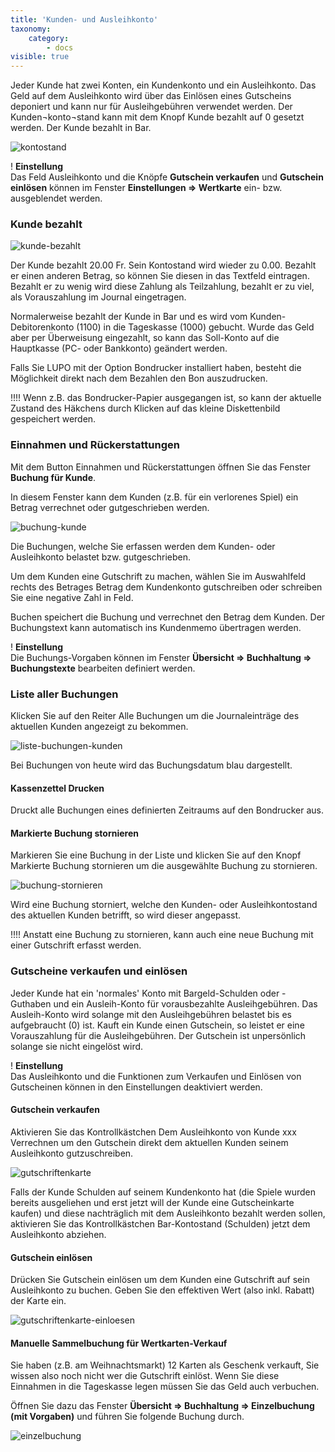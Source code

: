 ```yaml
---
title: 'Kunden- und Ausleihkonto'
taxonomy:
    category:
        - docs
visible: true
---
```


Jeder Kunde hat zwei Konten, ein Kundenkonto und ein Ausleihkonto. Das Geld auf dem Ausleihkonto wird über das Einlösen eines Gutscheins deponiert und kann nur für Ausleihgebühren verwendet werden. Der Kunden¬konto¬stand kann mit dem Knopf Kunde bezahlt auf 0 gesetzt werden. Der Kunde bezahlt in Bar.

![kontostand](../../images/kontostand.png)

! **Einstellung**  
Das Feld Ausleihkonto und die Knöpfe **Gutschein verkaufen** und **Gutschein einlösen** können im Fenster **Einstellungen => Wertkarte** ein- bzw. ausgeblendet werden.

### Kunde bezahlt

![kunde-bezahlt](../../images/kunde-bezahlt.png)

Der Kunde bezahlt 20.00 Fr. Sein Kontostand wird wieder zu 0.00. Bezahlt er einen anderen Betrag, so können Sie diesen in das Textfeld eintragen. Bezahlt er zu wenig wird diese Zahlung als Teilzahlung, bezahlt er zu viel, als Vorauszahlung im Journal eingetragen.

Normalerweise bezahlt der Kunde in Bar und es wird vom Kunden-Debitorenkonto (1100) in die Tageskasse (1000) gebucht. Wurde das Geld aber per Überweisung eingezahlt, so kann das Soll-Konto auf die Hauptkasse (PC- oder Bankkonto) geändert werden.

Falls Sie LUPO mit der Option Bondrucker installiert haben, besteht die Möglichkeit direkt nach dem Bezahlen den Bon auszudrucken.


!!!! Wenn z.B. das Bondrucker-Papier ausgegangen ist, so kann der aktuelle Zustand des Häkchens durch Klicken auf das kleine Diskettenbild gespeichert werden.

### Einnahmen und Rückerstattungen

Mit dem Button <span class="btn">Einnahmen und Rückerstattungen</span> öffnen Sie das Fenster **Buchung für Kunde**.

In diesem Fenster kann dem Kunden (z.B. für ein verlorenes Spiel) ein Betrag verrechnet oder gutgeschrieben werden.

![buchung-kunde](../../images/buchung-kunde.png)

Die Buchungen, welche Sie erfassen werden dem Kunden- oder Ausleihkonto belastet bzw. gutgeschrieben.

Um dem Kunden eine Gutschrift zu machen, wählen Sie im Auswahlfeld rechts des Betrages Betrag dem Kundenkonto gutschreiben oder schreiben Sie eine negative Zahl in Feld.

<span class="btn">Buchen</span> speichert die Buchung und verrechnet den Betrag dem Kunden. Der Buchungstext kann automatisch ins Kundenmemo übertragen werden.

! **Einstellung**  
Die Buchungs-Vorgaben können im Fenster **Übersicht => Buchhaltung => Buchungstexte** bearbeiten definiert werden.

### Liste aller Buchungen

Klicken Sie auf den Reiter Alle Buchungen um die Journaleinträge des aktuellen Kunden angezeigt zu bekommen.

![liste-buchungen-kunden](../../images/liste-buchungen-kunden.png)

Bei Buchungen von heute wird das Buchungsdatum blau dargestellt.

#### Kassenzettel Drucken

Druckt alle Buchungen eines definierten Zeitraums auf den Bondrucker aus.

#### Markierte Buchung stornieren

Markieren Sie eine Buchung in der Liste und klicken Sie auf den Knopf <span class="btn">Markierte Buchung stornieren</span> um die ausgewählte Buchung zu stornieren.

![buchung-stornieren](../../images/buchung-stornieren.png)

Wird eine Buchung storniert, welche den Kunden- oder Ausleihkontostand des aktuellen Kunden betrifft, so wird dieser angepasst.


!!!! Anstatt eine Buchung zu stornieren, kann auch eine neue Buchung mit einer Gutschrift erfasst werden.

### Gutscheine verkaufen und einlösen

Jeder Kunde hat ein 'normales' Konto mit Bargeld-Schulden oder -Guthaben und ein Ausleih-Konto für vorausbezahlte Ausleihgebühren. Das Ausleih-Konto wird solange mit den Ausleihgebühren belastet bis es aufgebraucht (0) ist. Kauft ein Kunde einen Gutschein, so leistet er eine Vorauszahlung für die Ausleihgebühren. Der Gutschein ist unpersönlich solange sie nicht eingelöst wird.

! **Einstellung**  
Das Ausleihkonto und die Funktionen zum Verkaufen und Einlösen von Gutscheinen können in den Einstellungen deaktiviert werden.

#### Gutschein verkaufen

Aktivieren Sie das Kontrollkästchen Dem Ausleihkonto von Kunde xxx Verrechnen um den Gutschein direkt dem aktuellen Kunden seinem Ausleihkonto gutzuschreiben.

![gutschriftenkarte](../../images/gutschriftenkarte.png)

Falls der Kunde Schulden auf seinem Kundenkonto hat (die Spiele wurden bereits ausgeliehen und erst jetzt will der Kunde eine Gutscheinkarte kaufen) und diese nachträglich mit dem Ausleihkonto bezahlt werden sollen, aktivieren Sie das Kontrollkästchen Bar-Kontostand (Schulden) jetzt dem Ausleihkonto abziehen.

#### Gutschein einlösen

Drücken Sie Gutschein einlösen um dem Kunden eine Gutschrift auf sein Ausleihkonto zu buchen. Geben Sie den effektiven Wert (also inkl. Rabatt) der Karte ein.

![gutschriftenkarte-einloesen](../../images/gutschriftenkarte-einloesen.png)

#### Manuelle Sammelbuchung für Wertkarten-Verkauf

Sie haben (z.B. am Weihnachtsmarkt) 12 Karten als Geschenk verkauft, Sie wissen also noch nicht wer die Gutschrift einlöst. Wenn Sie diese Einnahmen in die Tageskasse legen müssen Sie das Geld auch verbuchen.

Öffnen Sie dazu das Fenster **Übersicht => Buchhaltung => Einzelbuchung (mit Vorgaben)** und führen Sie folgende Buchung durch.

![einzelbuchung](../../images/einzelbuchung.png)
